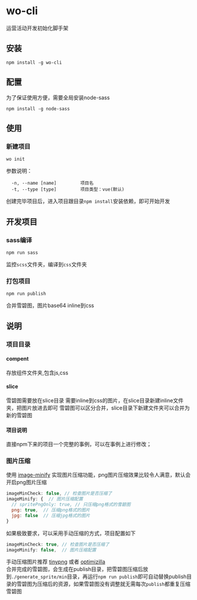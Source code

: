 # wo-cli

运营活动开发初始化脚手架

## 安装

```shell
npm install -g wo-cli
```

## 配置

为了保证使用方便，需要全局安装node-sass
```shell
npm install -g node-sass
```

## 使用

### 新建项目

```shell
wo init
```

参数说明：
```shell
  -n, --name [name]         项目名
  -t, --type [type]         项目类型：vue(默认) 
```

创建完毕项目后，进入项目跟目录`npm install`安装依赖，即可开始开发

## 开发项目
### sass编译

```shell
npm run sass
```
监控`scss`文件夹，编译到`css`文件夹

### 打包项目

```shell
npm run publish
```
合并雪碧图，图片base64 inline到css

## 说明

### 项目目录
#### compent
存放组件文件夹,包含js,css
####  slice
雪碧图需要放在slice目录
需要inline到css的图片，在slice目录新建inline文件夹，把图片放进去即可
雪碧图可以区分合并，slice目录下新建文件夹可以合并为新的雪碧图
####  项目说明
直接npm下来的项目一个完整的事例，可以在事例上进行修改；

### 图片压缩
使用 [image-minify] 实现图片压缩功能，png图片压缩效果比较令人满意，默认会开启png图片压缩
```javascript
imageMinCheck: false, // 检查图片是否压缩了
imageMinify: {  // 图片压缩配置
  // spritePngOnly: true, // 只压缩png格式的雪碧图
  png: true,  // 压缩png格式的图片
  jpg: false  // 压缩jpg格式的图片
}
```

如果极致要求，可以采用手动压缩的方式，项目配置如下
```javascript
imageMinCheck: true, // 检查图片是否压缩了
imageMinify: false,  // 图片压缩配置
```
手动压缩图片推荐 [tinypng] 或者 [optimizilla]   
合并完成的雪碧图，会生成在publish目录，把雪碧图压缩后放到`./generate_sprite/min`目录，再运行`npm run publish`即可自动替换publish目录的雪碧图为压缩后的资源，如果雪碧图没有调整就无需每次`publish`都重复压缩雪碧图  


[image-minify]: https://github.com/perfey/image-minify
[tinypng]: https://tinypng.com/
[optimizilla]: http://optimizilla.com/zh/
